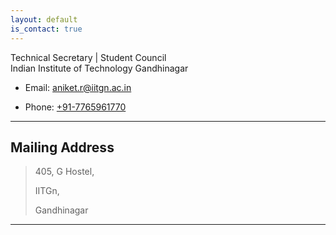 ```yaml
---
layout: default
is_contact: true
---
```

Technical Secretary | Student Council <br>
Indian Institute of Technology Gandhinagar

* Email: [aniket.r@iitgn.ac.in](mailto:aniket.r@iitgn.ac.in)

* Phone: [+91-7765961770](tel:+91-7765961770)

---

## Mailing Address

> 405, G Hostel,
>
> IITGn, 
>
> Gandhinagar
> 
---
